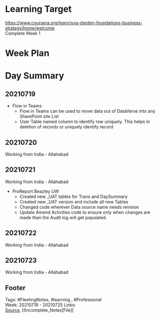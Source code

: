 # Learning Target  

https://www.coursera.org/learn/uva-darden-foundations-business-strategy/home/welcome  
Complete Week 1   
    

# Week Plan  

  

# Day Summary  

## 20210719
- Flow in Teams
	- Flow in Teams can be used to move data out of DataVerse into any SharePoint site List
	- User Table named column to identify row uniquely. This helps in deletion of records or uniquely identify record

## 20210720
Working from India - Allahabad

## 20210721
Working from India - Allahabad
- ProReport Beazley UW
	-	Created new _UAT tables for Trans and DaySummary
	-	Created new _UAT version and include all new Tables
	-	Changed code wherever Data source name needs revision
	-	Update Amend Activities code to ensure only when changes are made then the Audit log will get populated.


## 20210722
Working from India - Allahabad


## 20210723
Working from India - Allahabad


## Footer  
  

Tags: #FleetingNotes, #learning , #Professional  
Week: 20210719 - 20210725
Links:   
[Source](template.md), [[Incomplete_Notes|File]]  
  

<!--  
Comment -     
-->  
<!--stackedit_data:
eyJoaXN0b3J5IjpbMTkxODY4Njg3Ml19
-->